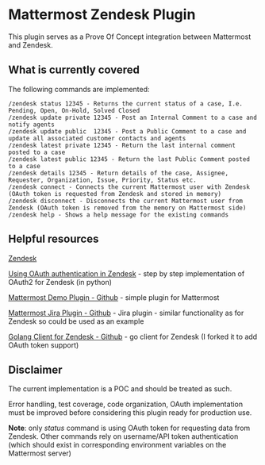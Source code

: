 # Mattermost Zendesk Plugin

This plugin serves as a Prove Of Concept integration between Mattermost and Zendesk.

## What is currently covered
The following commands are implemented:
```
/zendesk status 12345 - Returns the current status of a case, I.e. Pending, Open, On-Hold, Solved Closed
/zendesk update private 12345 - Post an Internal Comment to a case and notify agents
/zendesk update public  12345 - Post a Public Comment to a case and update all associated customer contacts and agents
/zendesk latest private 12345 - Return the last internal comment posted to a case
/zendesk latest public 12345 - Return the last Public Comment posted to a case
/zendesk details 12345 - Return details of the case, Assignee, Requester, Organization, Issue, Priority, Status etc.
/zendesk connect - Connects the current Mattermost user with Zendesk (OAuth token is requested from Zendesk and stored in memory)
/zendesk disconnect - Disconnects the current Mattermost user from Zendesk (OAuth token is removed from the memory on Mattermost side)
/zendesk help - Shows a help message for the existing commands
```

## Helpful resources
[Zendesk](https://www.zendesk.com/)

[Using OAuth authentication in Zendesk](https://support.zendesk.com/hc/en-us/articles/203663836-Using-OAuth-authentication-with-your-application) - step by step implementation of OAuth2 for Zendesk (in python)

[Mattermost Demo Plugin - Github](https://github.com/mattermost/mattermost-plugin-demo) - simple plugin for Mattermost

[Mattermost Jira Plugin - Github](https://github.com/mattermost/mattermost-plugin-jira) - Jira plugin - similar functionality as for Zendesk so could be used as an example

[Golang Client for Zendesk - Github](https://github.com/MEDIGO/go-zendesk) - go client for Zendesk (I forked it to add OAuth token support)


## Disclaimer
The current implementation is a POC and should be treated as such. 

Error handling, test coverage, code organization, OAuth implementation must be improved before considering this plugin ready for production use.

**Note**: only *status* command is using OAuth token for requesting data from Zendesk. Other commands rely on username/API token authentication (which should exist in corresponding environment variables on the Mattermost server)


